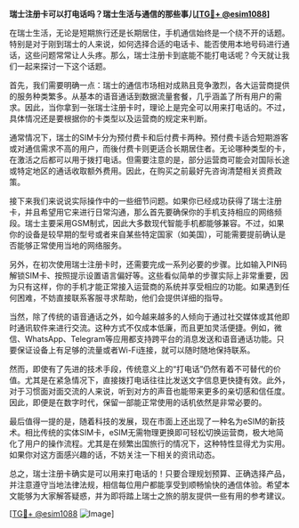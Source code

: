 **瑞士注册卡可以打电话吗？瑞士生活与通信的那些事儿[[TG💪+ @esim1088](https://t.me/s/esim1088)]**

在瑞士生活，无论是短期旅行还是长期居住，手机通信始终是一个绕不开的话题。特别是对于刚到瑞士的人来说，如何选择合适的电话卡、能否使用本地号码进行通话，这些问题常常让人头疼。那么，瑞士注册卡到底能不能打电话呢？今天就让我们一起来探讨一下这个话题。

首先，我们需要明确一点：瑞士的通信市场相对成熟且竞争激烈，各大运营商提供的服务种类繁多。从基本的语音通话到数据流量套餐，几乎涵盖了所有用户的需求。因此，当你拿到一张瑞士注册卡时，理论上是完全可以用来打电话的。不过，具体情况还是要根据你的卡类型以及运营商的规定来判断。

通常情况下，瑞士的SIM卡分为预付费卡和后付费卡两种。预付费卡适合短期游客或对通信需求不高的用户，而後付费卡则更适合长期居住者。无论哪种类型的卡，在激活之后都可以用于拨打电话。但需要注意的是，部分运营商可能会对国际长途或特定地区的通话收取额外费用。因此，在购买之前最好先咨询清楚相关资费政策。

接下来我们来说说实际操作中的一些细节问题。如果你已经成功获得了瑞士注册卡，并且希望用它来进行日常沟通，那么首先要确保你的手机支持相应的网络频段。瑞士主要采用GSM制式，因此大多数现代智能手机都能够兼容。不过，如果你的设备是较早期的型号或者来自某些特定国家（如美国），可能需要提前确认是否能够正常使用当地的网络服务。

另外，在初次使用瑞士注册卡时，还需要完成一系列必要的步骤。比如输入PIN码解锁SIM卡、按照提示设置语言偏好等。这些看似简单的步骤实际上非常重要，因为只有这样，你的手机才能正常接入运营商的系统并享受相应的功能。如果遇到任何困难，不妨直接联系客服寻求帮助，他们会提供详细的指导。

当然，除了传统的语音通话之外，如今越来越多的人倾向于通过社交媒体或其他即时通讯软件来进行交流。这种方式不仅成本低廉，而且更加灵活便捷。例如，微信、WhatsApp、Telegram等应用都支持跨平台的消息发送和语音通话功能。只要保证设备上有足够的流量或者Wi-Fi连接，就可以随时随地保持联系。

然而，即使有了先进的技术手段，传统意义上的“打电话”仍然有着不可替代的价值。尤其是在紧急情况下，直接拨打电话往往比发送文字信息更快捷有效。此外，对于习惯面对面交流的人来说，听到对方的声音也能带来更多的亲切感和信任度。因此，即便是在数字时代，保留一部能正常使用的话机依然是非常必要的。

最后值得一提的是，随着科技的发展，现在市面上还出现了一种名为eSIM的新技术。相比传统的实体SIM卡，eSIM无需物理更换即可轻松切换运营商，极大地简化了用户的操作流程。尤其是在频繁出国旅行的情况下，这种特性显得尤为实用。如果你对这方面感兴趣的话，不妨关注一下相关的资讯动态。

总之，瑞士注册卡确实是可以用来打电话的！只要合理规划预算、正确选择产品，并注意遵守当地法律法规，相信每位用户都能享受到顺畅愉快的通信体验。希望本文能够为大家解答疑惑，并为即将踏上瑞士之旅的朋友提供一些有用的参考建议。

[[TG💪+ @esim1088](https://t.me/s/esim1088) ![Image](https://i.postimg.cc/4NQfJmqS/Snipaste-2025-05-13-00-14-12.png)]